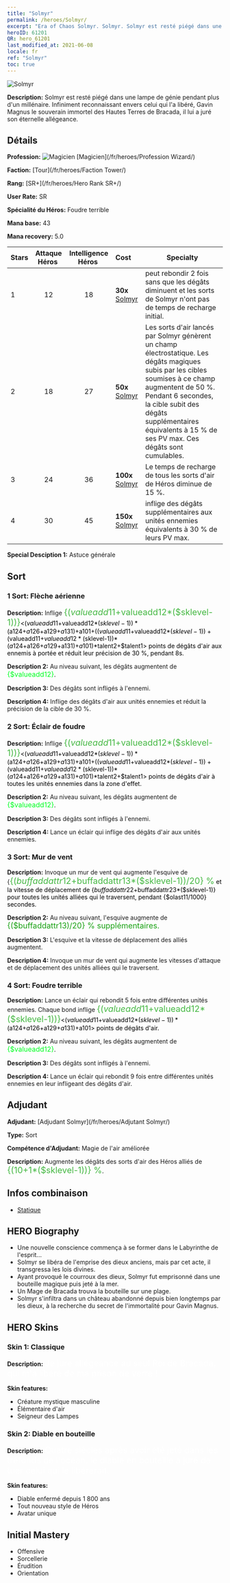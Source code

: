 ```yaml
---
title: "Solmyr"
permalink: /heroes/Solmyr/
excerpt: "Era of Chaos Solmyr. Solmyr. Solmyr est resté piégé dans une lampe de génie pendant plus d'un millénaire. Infiniment reconnaissant envers celui qui l'a libéré, Gavin Magnus le souverain immortel des Hautes Terres de Bracada, il lui a juré son éternelle allégeance."
heroID: 61201
QR: hero_61201
last_modified_at: 2021-06-08
locale: fr
ref: "Solmyr"
toc: true
---
```

  ![Solmyr](/images/h/h_Solmyr.jpg)

 **Description:** Solmyr est resté piégé dans une lampe de génie pendant plus d'un millénaire. Infiniment reconnaissant envers celui qui l'a libéré, Gavin Magnus le souverain immortel des Hautes Terres de Bracada, il lui a juré son éternelle allégeance.
## Détails
 **Profession:** ![Magicien](/images/h/h_prof_15.png)  [Magicien](/fr/heroes/Profession Wizard/)

 **Faction:** [Tour](/fr/heroes/Faction Tower/)

 **Rang:** [SR+](/fr/heroes/Hero Rank SR+/)

 **User Rate:** SR

 **Spécialité du Héros:** Foudre terrible

 **Mana base:** 43

 **Mana recovery:** 5.0


  | Stars | Attaque Héros  | Intelligence Héros  | Cost |     Specialty     |
  |---------|:---------------:|:---------------:|:--|--------------------|
  |    1    | 12 | 18 | **30x** [Solmyr](/ItemsFR/her_386/) | <Foudre terrible> peut rebondir 2 fois sans que les dégâts diminuent et les sorts de Solmyr n'ont pas de temps de recharge initial. |
  |    2    | 18 | 27 | **50x** [Solmyr](/ItemsFR/her_386/) | Les sorts d'air lancés par Solmyr génèrent un champ électrostatique. Les dégâts magiques subis par les cibles soumises à ce champ augmentent de 50 %. Pendant 6 secondes, la cible subit des dégâts supplémentaires équivalents à 15 % de ses PV max. Ces dégâts sont cumulables. |
  |    3    | 24 | 36 | **100x** [Solmyr](/ItemsFR/her_386/) | Le temps de recharge de tous les sorts d'air de Héros diminue de 15 %. |
  |    4    | 30 | 45 | **150x** [Solmyr](/ItemsFR/her_386/) | <Foudre terrible> inflige des dégâts supplémentaires aux unités ennemies équivalents à 30 % de leurs PV max. |

 **Special Desciption 1:** Astuce générale

## Sort
### 1 Sort: Flèche aérienne
 **Description:** Inflige <span style="color: #48b946;font-size:20px">{($valueadd11+$valueadd12*($sklevel-1))}</span><span style="color: black"><($valueadd11+$valueadd12*($sklevel-1))*($a124+$a126+$a129+$a131)+$a101+(($valueadd11+$valueadd12*($sklevel-1))+($valueadd11+$valueadd12*($sklevel-1))*($a124+$a126+$a129+$a131)+$a101)*$talent2+$talent1> points de dégâts d'air aux ennemis à portée et réduit leur précision de 30 %, pendant 8s.

 **Description 2:** Au niveau suivant, les dégâts augmentent de <span style="color: #00ff22;font-size:16px">{$valueadd12}</span><span style="color: black">.

 **Description 3:** Des dégâts sont infligés à l'ennemi.

 **Description 4:** Inflige des dégâts d'air aux unités ennemies et réduit la précision de la cible de 30 %.

### 2 Sort: Éclair de foudre
 **Description:** Inflige <span style="color: #48b946;font-size:20px">{($valueadd11+$valueadd12*($sklevel-1))}</span><span style="color: black"><($valueadd11+$valueadd12*($sklevel-1))*($a124+$a126+$a129+$a131)+$a101+(($valueadd11+$valueadd12*($sklevel-1))+($valueadd11+$valueadd12*($sklevel-1))*($a124+$a126+$a129+$a131)+$a101)*$talent2+$talent1> points de dégâts d'air à toutes les unités ennemies dans la zone d'effet.

 **Description 2:** Au niveau suivant, les dégâts augmentent de <span style="color: #00ff22;font-size:16px">{$valueadd12}</span><span style="color: black">.

 **Description 3:** Des dégâts sont infligés à l'ennemi.

 **Description 4:** Lance un éclair qui inflige des dégâts d'air aux unités ennemies.

### 3 Sort: Mur de vent
 **Description:** Invoque un mur de vent qui augmente l'esquive de {<span style="color: #48b946;font-size:20px">{($buffaddattr12+$buffaddattr13*($sklevel-1))/20} %</span><span style="color: black"> et la vitesse de déplacement de {$buffaddattr22+$buffaddattr23*($sklevel-1)} pour toutes les unités alliées qui le traversent, pendant {$olast11/1000} secondes.

 **Description 2:** Au niveau suivant, l'esquive augmente de <span style="color: #1ca216;font-size:18px">{($buffaddattr13)/20} % supplémentaires.</span><span style="color: black">

 **Description 3:** L'esquive et la vitesse de déplacement des alliés augmentent.

 **Description 4:** Invoque un mur de vent qui augmente les vitesses d'attaque et de déplacement des unités alliées qui le traversent.

### 4 Sort: Foudre terrible
 **Description:** Lance un éclair qui rebondit 5 fois entre différentes unités ennemies. Chaque bond inflige <span style="color: #48b946;font-size:20px">{($valueadd11+$valueadd12*($sklevel-1))}</span><span style="color: black"><($valueadd11+$valueadd12*($sklevel-1))*($a124+$a126+$a129+$a131)+$a101> points de dégâts d'air.

 **Description 2:** Au niveau suivant, les dégâts augmentent de <span style="color: #00ff22;font-size:16px">{$valueadd12}</span><span style="color: black">.

 **Description 3:** Des dégâts sont infligés à l'ennemi.

 **Description 4:** Lance un éclair qui rebondit 9 fois entre différentes unités ennemies en leur infligeant des dégâts d'air.


## Adjudant

 **Adjudant:**  [Adjudant Solmyr](/fr/heroes/Adjutant Solmyr/) 

 **Type:**  Sort 

 **Compétence d'Adjudant:**  Magie de l'air améliorée 

 **Description:** Augmente les dégâts des sorts d'air des Héros alliés de <span style="color: #48b946;font-size:20px">{(10+1*($sklevel-1))} %</span><span style="color: black">.

## Infos combinaison

* [Statique](/fr/combination/Statique/) 

## HERO Biography
   - Une nouvelle conscience commença à se former dans le Labyrinthe de l'esprit...
   - Solmyr se libéra de l'emprise des dieux anciens, mais par cet acte, il transgressa les lois divines.
   - Ayant provoqué le courroux des dieux, Solmyr fut emprisonné dans une bouteille magique puis jeté à la mer.
   - Un Mage de Bracada trouva la bouteille sur une plage.
   - Solmyr s'infiltra dans un château abandonné depuis bien longtemps par les dieux, à la recherche du secret de l'immortalité pour Gavin Magnus.

## HERO Skins
### Skin 1: **Classique**

 **Description:** <span style="color: #ffffff;font-size:20px">Je jure allégeance au seul Roi de Bracada, qui m'a libéré de ma prison de verre ! </span>

 **Skin features:** 

   - Créature mystique masculine
   - Élémentaire d'air
   - Seigneur des Lampes

### Skin 2: **Diable en bouteille**

 **Description:** <span style="color: #ffffff;font-size:20px">Quatre siècles après avoir été jeté dans les tréfonds de l'océan, le diable en bouteille a juré de tuer celui qui le libérerait. </span>

 **Skin features:** 

   - Diable enfermé depuis 1 800 ans
   - Tout nouveau style de Héros
   - Avatar unique


## Initial Mastery
   - Offensive
   - Sorcellerie
   - Érudition
   - Orientation
